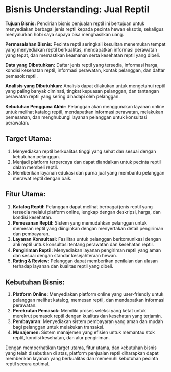 # Bisnis Understanding: Jual Reptil

**Tujuan Bisnis:** Pendirian bisnis penjualan reptil ini bertujuan untuk menyediakan berbagai jenis reptil kepada pecinta hewan eksotis, sekaligus menyalurkan hobi saya supaya bisa menghasilkan uang.

**Permasalahan Bisnis:** Pecinta reptil seringkali kesulitan menemukan tempat yang menyediakan reptil berkualitas, mendapatkan informasi perawatan yang tepat, dan memastikan keamanan serta kesehatan reptil yang dibeli.

**Data yang Dibutuhkan:** Daftar jenis reptil yang tersedia, informasi harga, kondisi kesehatan reptil, informasi perawatan, kontak pelanggan, dan daftar pemasok reptil.

**Analisis yang Dibutuhkan:** Analisis dapat dilakukan untuk mengetahui reptil yang paling banyak diminati, tingkat kepuasan pelanggan, dan tantangan perawatan reptil yang sering dihadapi oleh pelanggan.

**Kebutuhan Pengguna Akhir:** Pelanggan akan menggunakan layanan online untuk melihat katalog reptil, mendapatkan informasi perawatan, melakukan pemesanan, dan menghubungi layanan pelanggan untuk konsultasi perawatan.

## Target Utama:
1. Menyediakan reptil berkualitas tinggi yang sehat dan sesuai dengan kebutuhan pelanggan.
2. Menjadi platform terpercaya dan dapat diandalkan untuk pecinta reptil dalam membeli reptil.
3. Memberikan layanan edukasi dan purna jual yang membantu pelanggan merawat reptil dengan baik.

## Fitur Utama:
1. **Katalog Reptil:** Pelanggan dapat melihat berbagai jenis reptil yang tersedia melalui platform online, lengkap dengan deskripsi, harga, dan kondisi kesehatan.
2. **Pemesanan Reptil:** Sistem yang memudahkan pelanggan untuk memesan reptil yang diinginkan dengan menyertakan detail pengiriman dan pembayaran.
3. **Layanan Konsultasi:** Fasilitas untuk pelanggan berkomunikasi dengan ahli reptil untuk konsultasi tentang perawatan dan kesehatan reptil.
4. **Pengiriman Reptil:** Menyediakan layanan pengiriman reptil yang aman dan sesuai dengan standar kesejahteraan hewan.
5. **Rating & Review:** Pelanggan dapat memberikan penilaian dan ulasan terhadap layanan dan kualitas reptil yang dibeli.

## Kebutuhan Bisnis:
1. **Platform Online:** Menyediakan platform online yang user-friendly untuk pelanggan melihat katalog, memesan reptil, dan mendapatkan informasi perawatan.
2. **Perekrutan Pemasok:** Memiliki proses seleksi yang ketat untuk merekrut pemasok reptil dengan kualitas dan kesehatan yang terjamin.
3. **Pembayaran:** Menyediakan sistem pembayaran yang aman dan mudah bagi pelanggan untuk melakukan transaksi.
4. **Manajemen:** Sistem manajemen yang efisien untuk memantau stok reptil, kondisi kesehatan, dan alur pengiriman.

Dengan memperhatikan target utama, fitur utama, dan kebutuhan bisnis yang telah disebutkan di atas, platform penjualan reptil diharapkan dapat memberikan layanan yang berkualitas dan memenuhi kebutuhan pecinta reptil secara optimal.